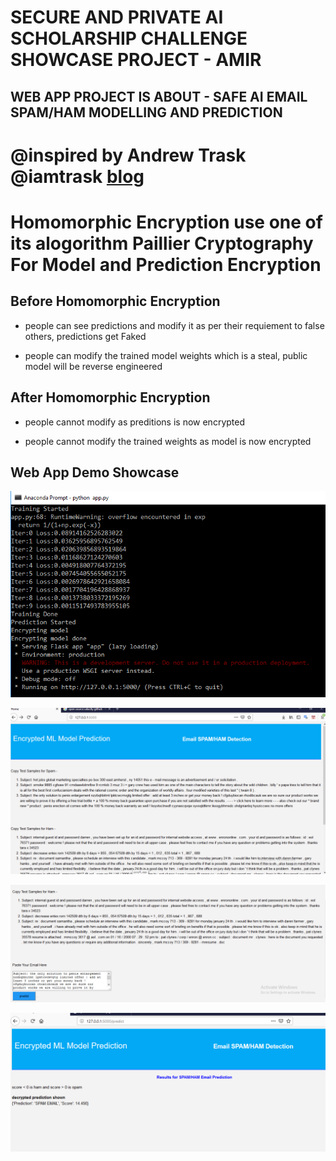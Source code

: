 # SECURE AND PRIVATE AI SCHOLARSHIP CHALLENGE SHOWCASE PROJECT - AMIR

## WEB APP PROJECT IS ABOUT - SAFE AI EMAIL SPAM/HAM MODELLING AND PREDICTION

# @inspired by Andrew Trask @iamtrask [blog](https://iamtrask.github.io/2017/06/05/homomorphic-surveillance/HomomorphicEncryption)

# Homomorphic Encryption use one of its alogorithm Paillier Cryptography For Model and Prediction Encryption

## Before Homomorphic Encryption

- people can see predictions and modify it as per their requiement to false others, predictions get Faked 

- people can modify the trained model weights which is a steal, public model will be reverse engineered


## After Homomorphic Encryption

- people cannot modify as preditions is now encrypted

- people cannot modify the trained weights as model is now encrypted


## Web App Demo Showcase
![Training](https://raw.githubusercontent.com/Amir22010/UdacityOpenSource/Amir/Amir/training_images/training_done.PNG)

![Front1](https://raw.githubusercontent.com/Amir22010/UdacityOpenSource/Amir/Amir/training_images/Capture_front1.PNG)

![Front2](https://raw.githubusercontent.com/Amir22010/UdacityOpenSource/Amir/Amir/training_images/Capture_front2.PNG)

![Prediction](https://raw.githubusercontent.com/Amir22010/UdacityOpenSource/Amir/Amir/training_images/Capture_pred.PNG)
